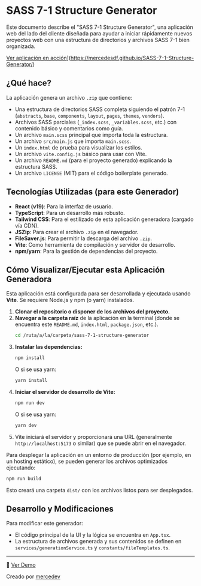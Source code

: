 
# SASS 7-1 Structure Generator

Este documento describe el "SASS 7-1 Structure Generator", una aplicación web del lado del cliente diseñada para ayudar a iniciar rápidamente nuevos proyectos web con una estructura de directorios y archivos SASS 7-1 bien organizada.

[Ver aplicación en acción](https://img.shields.io/badge/Deploy-GitHub%20Pages-blue?logo=github)](https://mercedesdf.github.io/SASS-7-1-Structure-Generator/)

## ¿Qué hace?

La aplicación genera un archivo `.zip` que contiene:

*   Una estructura de directorios SASS completa siguiendo el patrón 7-1 (`abstracts`, `base`, `components`, `layout`, `pages`, `themes`, `vendors`).
*   Archivos SASS parciales (`_index.scss`, `_variables.scss`, etc.) con contenido básico y comentarios como guía.
*   Un archivo `main.scss` principal que importa toda la estructura.
*   Un archivo `src/main.js` que importa `main.scss`.
*   Un `index.html` de prueba para visualizar los estilos.
*   Un archivo `vite.config.js` básico para usar con Vite.
*   Un archivo `README.md` (para el proyecto generado) explicando la estructura SASS.
*   Un archivo `LICENSE` (MIT) para el código boilerplate generado.

## Tecnologías Utilizadas (para este Generador)

*   **React (v19)**: Para la interfaz de usuario.
*   **TypeScript**: Para un desarrollo más robusto.
*   **Tailwind CSS**: Para el estilizado de esta aplicación generadora (cargado vía CDN).
*   **JSZip**: Para crear el archivo `.zip` en el navegador.
*   **FileSaver.js**: Para permitir la descarga del archivo `.zip`.
*   **Vite**: Como herramienta de compilación y servidor de desarrollo.
*   **npm/yarn**: Para la gestión de dependencias del proyecto.

## Cómo Visualizar/Ejecutar esta Aplicación Generadora

Esta aplicación está configurada para ser desarrollada y ejecutada usando **Vite**. Se requiere Node.js y npm (o yarn) instalados.

1.  **Clonar el repositorio o disponer de los archivos del proyecto.**
2.  **Navegar a la carpeta raíz** de la aplicación en la terminal (donde se encuentra este `README.md`, `index.html`, `package.json`, etc.).
    ```bash
    cd /ruta/a/la/carpeta/sass-7-1-structure-generator
    ```
3.  **Instalar las dependencias:**
    ```bash
    npm install
    ```
    O si se usa yarn:
    ```bash
    yarn install
    ```
4.  **Iniciar el servidor de desarrollo de Vite:**
    ```bash
    npm run dev
    ```
    O si se usa yarn:
    ```bash
    yarn dev
    ```
5.  Vite iniciará el servidor y proporcionará una URL (generalmente `http://localhost:5173` o similar) que se puede abrir en el navegador.

Para desplegar la aplicación en un entorno de producción (por ejemplo, en un hosting estático), se pueden generar los archivos optimizados ejecutando:
```bash
npm run build
```
Esto creará una carpeta `dist/` con los archivos listos para ser desplegados.

## Desarrollo y Modificaciones

Para modificar este generador:

*   El código principal de la UI y la lógica se encuentra en `App.tsx`.
*   La estructura de archivos generada y sus contenidos se definen en `services/generationService.ts` y `constants/fileTemplates.ts`.

---

🚀 [Ver Demo](https://mercedesdf.github.io/SASS-7-1-Structure-Generator/)

Creado por [mercedev](https://github.com/mercedev)
